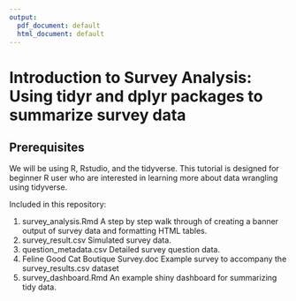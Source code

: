 ```yaml
---
output:
  pdf_document: default
  html_document: default
---
```

# Introduction to Survey Analysis: Using tidyr and dplyr packages to summarize survey data 

## Prerequisites

We will be using R, Rstudio, and the tidyverse. This tutorial is designed for beginner R user who are interested in learning more about data wrangling using tidyverse. 

Included in this repository:

1. survey_analysis.Rmd A step by step walk through of creating a banner output of survey data and formatting HTML tables.
2. survey_result.csv Simulated survey data.
3. question_metadata.csv Detailed survey question data. 
4. Feline Good Cat Boutique Survey.doc Example survey to accompany the survey_results.csv dataset
4. survey_dashboard.Rmd An example shiny dashboard for summarizing tidy data. 